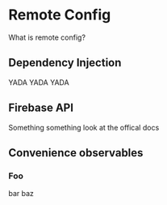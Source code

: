# Remote Config

What is remote config?

## Dependency Injection

YADA YADA YADA

## Firebase API

Something something look at the offical docs

## Convenience observables

### Foo

bar baz